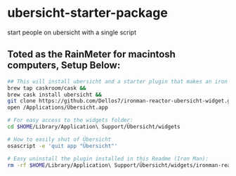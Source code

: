 # ubersicht-starter-package
start people on ubersicht with a single script

## Toted as the RainMeter for macintosh computers, Setup Below:
```bash
## This will install ubersicht and a starter plugin that makes an iron man desktop background.
brew tap caskroom/cask &&
brew cask install ubersicht &&
git clone https://github.com/Dellos7/ironman-reactor-ubersicht-widget.git $HOME/Library/Application\ Support/Übersicht/widgets/ironman-reactor-ubersicht-widget &&
open /Applications/Übersicht.app

# For easy access to the widgets folder:
cd $HOME/Library/Application\ Support/Übersicht/widgets

# How to easily shut of Übersicht
osascript -e 'quit app "Übersicht"'

# Easy uninstall the plugin installed in this Readme (Iron Man):
rm -rf $HOME/Library/Application\ Support/Übersicht/widgets/ironman-reactor-ubersicht-widget
```
